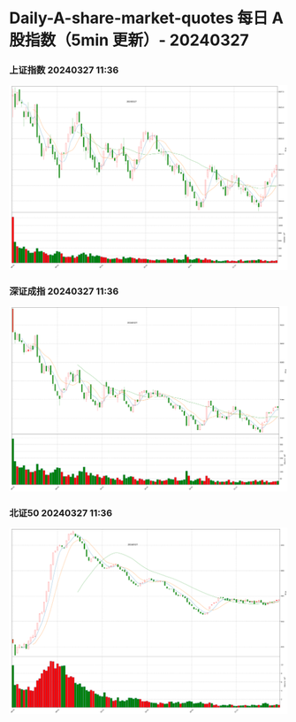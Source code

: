
# Daily-A-share-market-quotes 每日 A 股指数（5min 更新）- 20240327

### 上证指数 20240327 11:36
![](./fig/2024/3/20240327-sh000001.png)

### 深证成指 20240327 11:36
![](./fig/2024/3/20240327-sz399001.png)

### 北证50 20240327 11:36
![](./fig/2024/3/20240327-bj899050.png)
